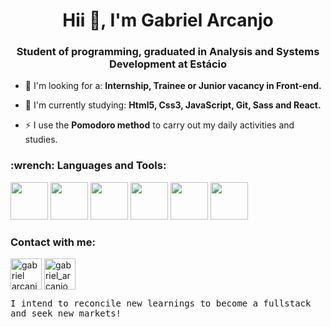 <h1 align="center">Hii 👋, I'm Gabriel Arcanjo</h1>
<h3 align="center">Student of programming, graduated in Analysis and Systems Development at Estácio</h3>

- 🔭 I'm looking for a: **Internship, Trainee or Junior vacancy in Front-end.**

- 🌱 I'm currently studying: **Html5, Css3, JavaScript, Git,  Sass and React.**

- ⚡ I use the **Pomodoro method** to carry out my daily activities and studies.

<h3 align="left"> :wrench: Languages and Tools:</h3>
<p align="left">
<img src="https://cdn.jsdelivr.net/gh/devicons/devicon/icons/html5/html5-original.svg"  width="60" height="60"/>
<img src="https://cdn.jsdelivr.net/gh/devicons/devicon/icons/css3/css3-original.svg" width="60" height="60"/>
<img src="https://cdn.jsdelivr.net/gh/devicons/devicon/icons/javascript/javascript-original.svg" width="60" height="60"/>
<img src="https://cdn.jsdelivr.net/gh/devicons/devicon/icons/vscode/vscode-original.svg" width="60" height="60">
<img src="https://cdn.jsdelivr.net/gh/devicons/devicon/icons/sass/sass-original.svg" width="60" height="60">
 <img src="https://cdn.jsdelivr.net/gh/devicons/devicon/icons/git/git-original.svg" width="60" height="60">


<h3 align="left">Contact with me:</h3>
<p align="left">
<a href="https://github.com/gabrielarcanjo7" target="blank"><img align="center" src="https://raw.githubusercontent.com/rahuldkjain/github-profile-readme-generator/master/src/images/icons/Social/devto.svg" alt="gabriel arcanjo" height="50" width="50"/></a>
<a href="https://instagram.com/gabriel_arcanjo_bass" target="blank"><img align="center" src="https://raw.githubusercontent.com/rahuldkjain/github-profile-readme-generator/master/src/images/icons/Social/instagram.svg" alt="gabriel_arcanjo_bass" height="50" width="50" /></a>
</p>

<samp>



I intend to reconcile new learnings to become a fullstack and seek new markets!

</samp>
